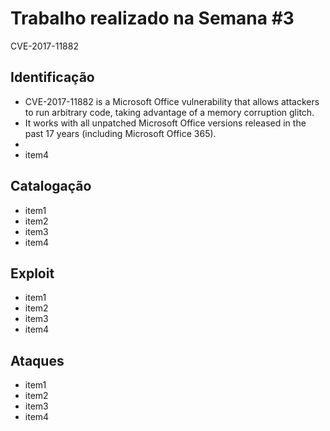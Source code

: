 # Trabalho realizado na Semana #3

CVE-2017-11882

## Identificação

- CVE-2017-11882 is a Microsoft Office vulnerability that allows attackers to run arbitrary code, taking advantage of a memory corruption glitch.
- It works with all unpatched Microsoft Office versions released in the past 17 years (including Microsoft Office 365).
- 
- item4

## Catalogação

- item1
- item2
- item3
- item4

## Exploit

- item1
- item2
- item3
- item4

## Ataques

- item1
- item2
- item3
- item4
